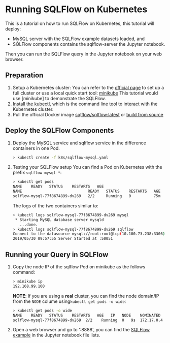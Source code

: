 # Running SQLFlow on Kubernetes

This is a tutorial on how to run SQLFlow on Kubernetes, this tutorial will deploy:
- MySQL server with the SQLFlow example datasets loaded, and
- SQLFlow components contains the sqlflow-server the Jupyter notebook.

Then you can run the SQLFlow query in the Jupyter notebook on your web browser.

## Preparation

1. Setup a Kubernetes cluster: You can refer to the [official page](https://kubernetes.io/docs/setup) to set up a 
full cluster or use a local quick start tool: [minikube](https://kubernetes.io/docs/tasks/tools/install-minikube/)
This tutorial would use [minikube] to demonstrate the SQLFlow.
1. [Install the kubectl](https://kubernetes.io/docs/tasks/tools/install-kubectl/), which is the command line tool
to interact with the Kubernetes cluster.
1. Pull the official Docker image [sqlflow/sqlflow:latest](https://hub.docker.com/r/sqlflow/sqlflow) or [build
from source](/doc/build.md)

## Deploy the SQLFlow Components

1. Deploy the MySQL service and sqlflow service in the difference containers in one Pod. 
    ``` bash
    > kubectl create -f k8s/sqlflow-mysql.yaml
    ```

1. Testing your SQLFlow setup
    You can find a Pod on Kubernetes with the prefix `sqlflow-mysql-*`:
    ``` bash
    > kubectl get pods
    NAME    READY   STATUS    RESTARTS   AGE
    NAME                             READY   STATUS    RESTARTS   AGE
    sqlflow-mysql-77f8674899-dv269   2/2     Running   0          75m
    ```
    The logs of the two containers similar to:
    ``` bash
    > kubectl logs sqlflow-mysql-77f8674899-dv269 mysql
     * Starting MySQL database server mysqld
       ...done.
    > kubectl logs sqlflow-mysql-77f8674899-dv269 sqlflow
    Connect to the datasource mysql://root:root@tcp(10.100.73.238:3306)/?maxAllowedPacket=0
    2019/05/30 09:57:55 Server Started at :50051
    ```

## Running your Query in SQLFlow 

1. Copy the node IP of the sqlflow Pod on minikube as the follows command:
    ``` bash
    > minikube ip
    192.168.99.100
    ```
    **NOTE**: If you are using a **real** cluster, you can find the node domain/IP from the `NODE` colume
    using`kubectl get pods -o wide`:
    ``` bash
    > kubectl get pods -o wide
    NAME    READY   STATUS    RESTARTS   AGE   IP   NODE    NOMINATED   NODE    READINESS   GATES
    sqlflow-mysql-77f8674899-dv269  2/2    Running  0   9s  172.17.0.4  minikube   <none>           <none>
    ```

1. Open a web browser and go to '<node-ip>:8888', you can find the [SQLFlow example](/example/jupyter/example.ipynb) in the Jupyter notebook file lists.